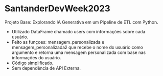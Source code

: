 # SantanderDevWeek2023
Projeto Base: Explorando IA Generativa em um Pipeline de ETL com Python.
- Utilizado DataFrame chamado users com informações sobre cada usuário.
- Feito as funçoes: mensagem_personalizada e mensagem_personalizada2 que recebe o nome do usuário como argumento e retorna uma mensagem personalizada com base nas informações do usuário.
- Código simplificado. 
- Sem dependência de API Externa.

